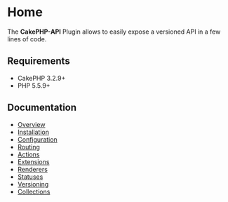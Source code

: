 Home
====

The **CakePHP-API** Plugin allows to easily expose a versioned API in a few lines of code.

Requirements
------------

* CakePHP 3.2.9+
* PHP 5.5.9+

Documentation
-------------

* [Overview](Documentation/overview.md)
* [Installation](Documentation/installation.md)
* [Configuration](Documentation/configuration.md)
* [Routing](Documentation/routing.md)
* [Actions](Documentation/actions.md)
* [Extensions](Documentation/extensions.md)
* [Renderers](Documentation/renderers.md)
* [Statuses](Documentation/status.md)
* [Versioning](Documentation/versioning.md)
* [Collections](Documentation/collections.md)



